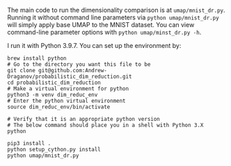 The main code to run the dimensionality comparison is at `umap/mnist_dr.py`.
Running it without command line parameters via `python umap/mnist_dr.py` will
simply apply base UMAP to the MNIST dataset. You can view command-line parameter
options with `python umap/minst_dr.py -h`.

I run it with Python 3.9.7. You can set up the environment by:

    brew install python
    # Go to the directory you want this file to be
    git clone git@github.com:Andrew-Draganov/probabilistic_dim_reduction.git
    cd probabilistic_dim_reduction
    # Make a virtual environment for python
    python3 -m venv dim_reduc_env
    # Enter the python virtual environment
    source dim_reduc_env/bin/activate

    # Verify that it is an appropriate python version
    # The below command should place you in a shell with Python 3.X
    python

    pip3 install .
    python setup_cython.py install
    python umap/mnist_dr.py
